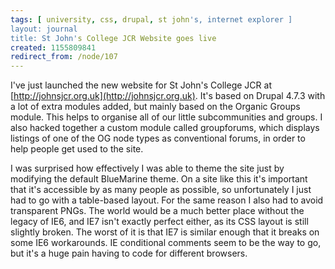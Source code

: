 ```yaml
---
tags: [ university, css, drupal, st john's, internet explorer ]
layout: journal
title: St John's College JCR Website goes live
created: 1155809841
redirect_from: /node/107
---
```

I've just launched the new website for St John's College JCR at [http://johnsjcr.org.uk](http://johnsjcr.org.uk). It's based on Drupal 4.7.3 with a lot of extra modules added, but mainly based on the Organic Groups module. This helps to organise all of our little subcommunities and groups. I also hacked together a custom module called groupforums, which displays listings of one of the OG node types as conventional forums, in order to help people get used to the site.<!--break-->

I was surprised how effectively I was able to theme the site just by modifying the default BlueMarine theme. On a site like this it's important that it's accessible by as many people as possible, so unfortunately I just had to go with a table-based layout. For the same reason I also had to avoid transparent PNGs. The world would be a much better place without the legacy of IE6, and IE7 isn't exactly perfect either, as its CSS layout is still slightly broken. The worst of it is that IE7 is similar enough that it breaks on some IE6 workarounds. IE conditional comments seem to be the way to go, but it's a huge pain having to code for different browsers.